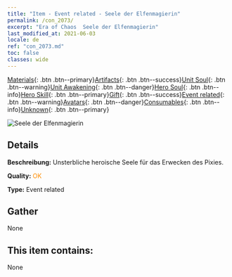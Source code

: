 ```yaml
---
title: "Item - Event related - Seele der Elfenmagierin"
permalink: /con_2073/
excerpt: "Era of Chaos  Seele der Elfenmagierin"
last_modified_at: 2021-06-03
locale: de
ref: "con_2073.md"
toc: false
classes: wide
---
```

 [Materials](/ItemsDE/){: .btn .btn--primary}[Artifacts](/ItemsDE/Artifacts/){: .btn .btn--success}[Unit Soul](/ItemsDE/UnitSoul/){: .btn .btn--warning}[Unit Awakening](/ItemsDE/UnitAwakening/){: .btn .btn--danger}[Hero Soul](/ItemsDE/HeroSoul/){: .btn .btn--info}[Hero Skill](/ItemsDE/HeroSkill/){: .btn .btn--primary}[Gift](/ItemsDE/Gift/){: .btn .btn--success}[Event related](/ItemsDE/Events/){: .btn .btn--warning}[Avatars](/ItemsDE/Avatars/){: .btn .btn--danger}[Consumables](/ItemsDE/Consumables/){: .btn .btn--info}[Unknown](/ItemsDE/Unknown/){: .btn .btn--primary}

 ![Seele der Elfenmagierin](/images/t/juexing_901.jpg)

## Details
 **Beschreibung:** Unsterbliche heroische Seele für das Erwecken des Pixies.

 **Quality:** <span style="color: #FF8C00">OK</span>

 **Type:** Event related

## Gather

  None

## This item contains:

  None

